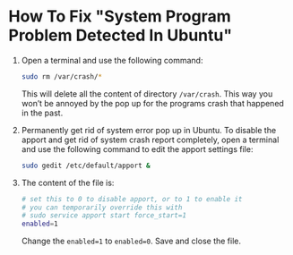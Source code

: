 # How To Fix "System Program Problem Detected In Ubuntu"

1. Open a terminal and use the following command:
   ```bash
   sudo rm /var/crash/*
   ```
   
   This will delete all the content of directory `/var/crash`. This way you won’t be annoyed by the pop up for the programs crash that happened in the past.

2. Permanently get rid of system error pop up in Ubuntu. To disable the apport and get rid of system crash report completely, open a terminal and use the following command to edit the apport settings file:
   ```bash
   sudo gedit /etc/default/apport &
   ```

3. The content of the file is:
   ```bash
   # set this to 0 to disable apport, or to 1 to enable it
   # you can temporarily override this with
   # sudo service apport start force_start=1
   enabled=1
   ```
   
   Change the `enabled=1` to `enabled=0`. Save and close the file.
